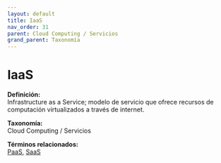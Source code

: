 ```yaml
---
layout: default
title: IaaS
nav_order: 31
parent: Cloud Computing / Servicios
grand_parent: Taxonomía
---
```


# IaaS

**Definición:**  
Infrastructure as a Service; modelo de servicio que ofrece recursos de computación virtualizados a través de internet.

**Taxonomía:**  
Cloud Computing / Servicios

**Términos relacionados:**  
[PaaS](https://maleniski.github.io/diccionario-angl-tec-mx/docs/taxonomia/cloud-computing-/-servicios/paas.html), [SaaS](https://maleniski.github.io/diccionario-angl-tec-mx/docs/taxonomia/cloud-computing-/-servicios/saas.html)
